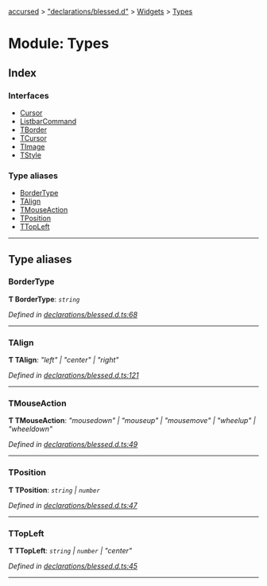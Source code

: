 [accursed](../README.md) > ["declarations/blessed.d"](../modules/_declarations_blessed_d_.md) > [Widgets](../modules/_declarations_blessed_d_.widgets.md) > [Types](../modules/_declarations_blessed_d_.widgets.types.md)

# Module: Types

## Index

### Interfaces

* [Cursor](../interfaces/_declarations_blessed_d_.widgets.types.cursor.md)
* [ListbarCommand](../interfaces/_declarations_blessed_d_.widgets.types.listbarcommand.md)
* [TBorder](../interfaces/_declarations_blessed_d_.widgets.types.tborder.md)
* [TCursor](../interfaces/_declarations_blessed_d_.widgets.types.tcursor.md)
* [TImage](../interfaces/_declarations_blessed_d_.widgets.types.timage.md)
* [TStyle](../interfaces/_declarations_blessed_d_.widgets.types.tstyle.md)

### Type aliases

* [BorderType](_declarations_blessed_d_.widgets.types.md#bordertype)
* [TAlign](_declarations_blessed_d_.widgets.types.md#talign)
* [TMouseAction](_declarations_blessed_d_.widgets.types.md#tmouseaction)
* [TPosition](_declarations_blessed_d_.widgets.types.md#tposition)
* [TTopLeft](_declarations_blessed_d_.widgets.types.md#ttopleft)

---

## Type aliases

<a id="bordertype"></a>

###  BorderType

**Ƭ BorderType**: *`string`*

*Defined in [declarations/blessed.d.ts:68](https://github.com/cancerberoSgx/accursed/blob/978b980/src/declarations/blessed.d.ts#L68)*

___
<a id="talign"></a>

###  TAlign

**Ƭ TAlign**: *"left" \| "center" \| "right"*

*Defined in [declarations/blessed.d.ts:121](https://github.com/cancerberoSgx/accursed/blob/978b980/src/declarations/blessed.d.ts#L121)*

___
<a id="tmouseaction"></a>

###  TMouseAction

**Ƭ TMouseAction**: *"mousedown" \| "mouseup" \| "mousemove" \| "wheelup" \| "wheeldown"*

*Defined in [declarations/blessed.d.ts:49](https://github.com/cancerberoSgx/accursed/blob/978b980/src/declarations/blessed.d.ts#L49)*

___
<a id="tposition"></a>

###  TPosition

**Ƭ TPosition**: *`string` \| `number`*

*Defined in [declarations/blessed.d.ts:47](https://github.com/cancerberoSgx/accursed/blob/978b980/src/declarations/blessed.d.ts#L47)*

___
<a id="ttopleft"></a>

###  TTopLeft

**Ƭ TTopLeft**: *`string` \| `number` \| "center"*

*Defined in [declarations/blessed.d.ts:45](https://github.com/cancerberoSgx/accursed/blob/978b980/src/declarations/blessed.d.ts#L45)*

___


